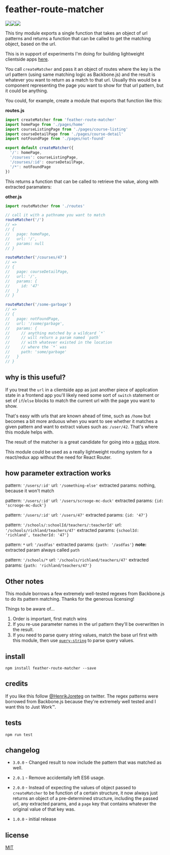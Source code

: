 # feather-route-matcher

![](https://img.shields.io/npm/dm/feather-route-matcher.svg)![](https://img.shields.io/npm/v/feather-route-matcher.svg)![](https://img.shields.io/npm/l/feather-route-matcher.svg)

This tiny module exports a single function that takes an object of url patterns and returns a function that can be called to get the matching object, based on the url.

This is in support of experiments I'm doing for building lightweight clientside apps [here](https://github.com/henrikjoreteg/feather-app).

You call `createMatcher` and pass it an object of routes where the key is the url pattern (using same matching logic as Backbone.js) and the result is whatever you want to return as a match to that url. Usually this would be a component representing the page you want to show for that url pattern, but it could be anything.

You could, for example, create a module that exports that function like this:

**routes.js**

```js
import createMatcher from 'feather-route-matcher'
import homePage from './pages/home'
import courseListingPage from './pages/course-listing'
import courseDetailPage from './pages/course-detail'
import notFoundPage from './pages/not-found'

export default createMatcher({
  '/': homePage,
  '/courses': courseListingPage,
  '/courses/:id': courseDetailPage,
  '/*': notFoundPage
})
```

This returns a function that can be called to retrieve the value, along with extracted paramaters:

**other.js**

```js
import routeMatcher from './routes'

// call it with a pathname you want to match
routeMatcher('/')
// =>
// {
//   page: homePage,
//   url: '/',
//   params: null
// }

routeMatcher('/courses/47')
// =>
// {
//   page: courseDetailPage,
//   url: '/',
//   params: {
//     id: '47'  
//   }
// }

routeMatcher('/some-garbage')
// =>
// {
//   page: notFoundPage,
//   url: '/some/garbage',
//   params: {
//     // anything matched by a wildcard `*`
//     // will return a param named `path`
//     // with whatever existed in the location
//     // where the `*` was
//     path: 'some/garbage'
//   }
// }

```

## why is this useful?

If you treat the `url` in a clientside app as just another piece of application state in a frontend app you'll likely need some sort of `switch` statement or set of `if`/`else` blocks to match the current url with the page you want to show.

That's easy with urls that are known ahead of time, such as `/home` but becomes a bit more arduous when you want to see whether it matches a given pattern and want to extract values such as: `/user/42`. That's where this module helps with.

The result of the matcher is a great candidate for going into a [redux](http://redux.js.org/) store.

This module could be used as a really lightweight routing system for a react/redux app without the need for React Router.

## how parameter extraction works

pattern: `'/users/:id'`
url: `'/something-else'`
extracted params: nothing, because it won't match

pattern: `'/users/:id'`
url: `'/users/scrooge-mc-duck'`
extracted params: `{id: 'scrooge-mc-duck'}`

pattern: `'/users/:id'`
url: `'/users/47'`
extracted params: `{id: '47'}`

pattern: `'/schools/:schoolId/teachers/:teacherId'`
url: `'/schools/richland/teachers/47'`
extracted params: `{schoolId: 'richland', teacherId: '47'}`

pattern: `*`
url: `'/asdfas'`
extracted params: `{path: '/asdfas'}`
**note:** extracted param always called `path`

pattern: `'/schools/*`
url: `'/schools/richland/teachers/47'`
extracted params: `{path: 'richland/teachers/47'}`


## Other notes

This module borrows a few extremely well-tested regexes from Backbone.js to do its pattern matching. Thanks for the generous licensing!

Things to be aware of...

1. Order is important, first match wins
2. If you re-use parameter names in the url pattern they'll be overwritten in the result.
3. If you need to parse query string values, match the base url first with this module, then use [`query-string`](http://npmjs.com/package/query-string) to parse query values.


## install

```
npm install feather-route-matcher --save
```

## credits

If you like this follow [@HenrikJoreteg](http://twitter.com/henrikjoreteg) on twitter. The regex patterns were borrowed from Backbone.js because they're extremely well tested and I want this to Just Work™.

## tests

```
npm run test
```

## changelog

* `3.0.0` - Changed result to now include the pattern that was matched as well.

* `2.0.1` - Remove accidentally left ES6 usage.

* `2.0.0` - Instead of expecting the values of object passed to `createMatcher` to be function of a certain structure, it now always just returns an object of a pre-determined structure, including the passed url, any extracted params, and a `page` key that contains whatever the original value of that key was.

* `1.0.0` - initial release

## license

[MIT](http://mit.joreteg.com/)
